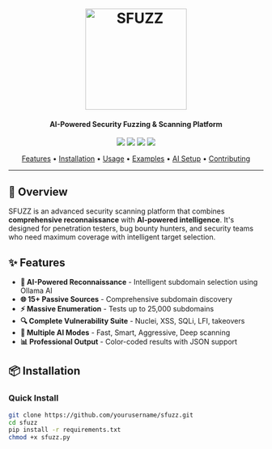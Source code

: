 <h1 align="center">
  <img src="https://via.placeholder.com/200x60/000000/FFFFFF?text=SFUZZ" alt="SFUZZ" width="200px">
  <br>
</h1>

<h4 align="center">AI-Powered Security Fuzzing & Scanning Platform</h4>

<p align="center">
<a href="https://www.python.org/"><img src="https://img.shields.io/badge/Python-3.8%2B-blue"></a>
<a href="https://opensource.org/licenses/MIT"><img src="https://img.shields.io/badge/License-MIT-green"></a>
<a href="https://github.com/yourusername/sfuzz/issues"><img src="https://img.shields.io/badge/contributions-welcome-brightgreen.svg?style=flat"></a>
<a href="https://ollama.ai/"><img src="https://img.shields.io/badge/AI-Powered-orange"></a>
</p>

<p align="center">
  <a href="#features">Features</a> •
  <a href="#installation">Installation</a> •
  <a href="#usage">Usage</a> •
  <a href="#examples">Examples</a> •
  <a href="#ai-configuration">AI Setup</a> •
  <a href="#contributing">Contributing</a>
</p>

---

## 🚀 Overview

SFUZZ is an advanced security scanning platform that combines **comprehensive reconnaissance** with **AI-powered intelligence**. It's designed for penetration testers, bug bounty hunters, and security teams who need maximum coverage with intelligent target selection.

## ✨ Features

- **🤖 AI-Powered Reconnaissance** - Intelligent subdomain selection using Ollama AI
- **🌐 15+ Passive Sources** - Comprehensive subdomain discovery
- **⚡ Massive Enumeration** - Tests up to 25,000 subdomains
- **🔍 Complete Vulnerability Suite** - Nuclei, XSS, SQLi, LFI, takeovers
- **🎯 Multiple AI Modes** - Fast, Smart, Aggressive, Deep scanning
- **📊 Professional Output** - Color-coded results with JSON support

## 📦 Installation

### Quick Install
```bash
git clone https://github.com/yourusername/sfuzz.git
cd sfuzz
pip install -r requirements.txt
chmod +x sfuzz.py
